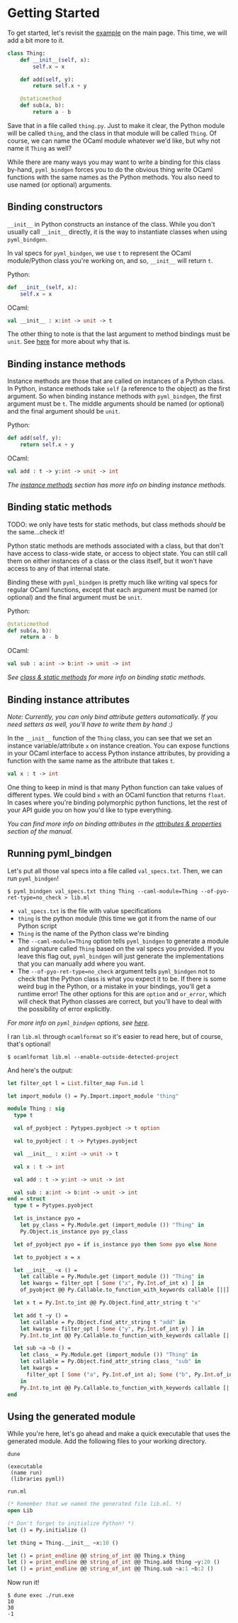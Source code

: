 # Getting Started

To get started, let's revisit the [example](index.md#quick-start) on the main page.  This time, we will add a bit more to it.

```python
class Thing:
    def __init__(self, x):
        self.x = x

    def add(self, y):
        return self.x + y

    @staticmethod
    def sub(a, b):
        return a - b
```

Save that in a file called `thing.py`.  Just to make it clear, the Python module will be called `thing`, and the class in that module will be called `Thing`.  Of course, we can name the OCaml module whatever we'd like, but why not name it `Thing` as well?

While there are many ways you may want to write a binding for this class by-hand, `pyml_bindgen` forces you to do the obvious thing write OCaml functions with the same names as the Python methods.  You also need to use named (or optional) arguments.

## Binding constructors

`__init__` in Python constructs an instance of the class.  While you don't usually call `__init__` directly, it is the way to instantiate classes when using `pyml_bindgen`.

In val specs for `pyml_bindgen`, we use `t` to represent the OCaml module/Python class you're working on, and so, `__init__` will return `t`.

Python:

```python
def __init__(self, x):
    self.x = x
```

OCaml:

```ocaml
val __init__ : x:int -> unit -> t
```

The other thing to note is that the last argument to method bindings must be `unit`.  See [here](todo.md) for more about why that is.

## Binding instance methods

Instance methods are those that are called on instances of a Python class.  In Python, instance methods take `self` (a reference to the object) as the first argument.  So when binding instance methods with `pyml_bindgen`, the first argument must be `t`.  The middle arguments should be named (or optional) and the final argument should be `unit`.

Python:

```python
def add(self, y):
    return self.x + y
```

OCaml:

```ocaml
val add : t -> y:int -> unit -> int
```

*The [instance methods](instance-methods.md) section has more info on binding instance methods.*

## Binding static methods

TODO: we only have tests for static methods, but class methods *should* be the same...check it!

Python static methods are methods associated with a class, but that don't have access to class-wide state, or access to object state.  You can still call them on either instances of a class or the class itself, but it won't have access to any of that internal state.

Binding these with `pyml_bindgen` is pretty much like writing val specs for regular OCaml functions, except that each argument must be named (or optional) and the final argument must be `unit`.

Python:

```python
@staticmethod
def sub(a, b):
    return a - b
```

OCaml:

```ocaml
val sub : a:int -> b:int -> unit -> int
```

*See [class & static methods](instance-methods.md) for more info on binding static methods.*

## Binding instance attributes

*Note: Currently, you can only bind attribute getters automatically.  If you need setters as well, you'll have to write them by hand :)*

In the `__init__` function of the `Thing` class, you can see that we set an instance variable/attribute `x` on instance creation.  You can expose functions in your OCaml interface to access Python instance attributes, by providing a function with the same name as the attribute that takes `t`.

```ocaml
val x : t -> int
```

One thing to keep in mind is that many Python function can take values of different types.  We could bind `x` with an OCaml function that returns `float`.  In cases where you're binding polymorphic python functions, let the rest of your API guide you on how you'd like to type everything.

*You can find more info on binding attributes in the [attributes & properties](attributes.md) section of the manual.*

## Running pyml_bindgen

Let's put all those val specs into a file called `val_specs.txt`.  Then, we can run `pyml_bindgen`!

```
$ pyml_bindgen val_specs.txt thing Thing --caml-module=Thing --of-pyo-ret-type=no_check > lib.ml
```

* `val_specs.txt` is the file with value specifications
* `thing` is the python module (this time we got it from the name of our Python script
* `Thing` is the name of the Python class we're binding
* The `--caml-module=Thing` option tells `pyml_bindgen` to generate a module and signature called `Thing` based on the val specs you provided.  If you leave this flag out, `pyml_bindgen` will just generate the implementations that you can manually add where you want.
* The `--of-pyo-ret-type=no_check` argument tells `pyml_bindgen` not to check that the Python class is what you expect it to be.  If there is some weird bug in the Python, or a mistake in your bindings, you'll get a runtime error!  The other options for this are `option` and `or_error`, which will check that Python classes are correct, but you'll have to deal with the possibility of error explicitly.

*For more info on `pyml_bindgen` options, see [here](todo.md).*

I ran `lib.ml` through `ocamlformat` so it's easier to read here, but of course, that's optional!

```
$ ocamlformat lib.ml --enable-outside-detected-project
```

And here's the output:

```ocaml
let filter_opt l = List.filter_map Fun.id l

let import_module () = Py.Import.import_module "thing"

module Thing : sig
  type t

  val of_pyobject : Pytypes.pyobject -> t option

  val to_pyobject : t -> Pytypes.pyobject

  val __init__ : x:int -> unit -> t

  val x : t -> int

  val add : t -> y:int -> unit -> int

  val sub : a:int -> b:int -> unit -> int
end = struct
  type t = Pytypes.pyobject

  let is_instance pyo =
    let py_class = Py.Module.get (import_module ()) "Thing" in
    Py.Object.is_instance pyo py_class

  let of_pyobject pyo = if is_instance pyo then Some pyo else None

  let to_pyobject x = x

  let __init__ ~x () =
    let callable = Py.Module.get (import_module ()) "Thing" in
    let kwargs = filter_opt [ Some ("x", Py.Int.of_int x) ] in
    of_pyobject @@ Py.Callable.to_function_with_keywords callable [||] kwargs

  let x t = Py.Int.to_int @@ Py.Object.find_attr_string t "x"

  let add t ~y () =
    let callable = Py.Object.find_attr_string t "add" in
    let kwargs = filter_opt [ Some ("y", Py.Int.of_int y) ] in
    Py.Int.to_int @@ Py.Callable.to_function_with_keywords callable [||] kwargs

  let sub ~a ~b () =
    let class_ = Py.Module.get (import_module ()) "Thing" in
    let callable = Py.Object.find_attr_string class_ "sub" in
    let kwargs =
      filter_opt [ Some ("a", Py.Int.of_int a); Some ("b", Py.Int.of_int b) ]
    in
    Py.Int.to_int @@ Py.Callable.to_function_with_keywords callable [||] kwargs
end
```

## Using the generated module

While you're here, let's go ahead and make a quick executable that uses the generated module.  Add the following files to your working directory.

`dune`

```
(executable
 (name run)
 (libraries pyml))
```

`run.ml`

```ocaml
(* Remember that we named the generated file lib.ml. *)
open Lib

(* Don't forget to initialize Python! *)
let () = Py.initialize ()

let thing = Thing.__init__ ~x:10 ()

let () = print_endline @@ string_of_int @@ Thing.x thing
let () = print_endline @@ string_of_int @@ Thing.add thing ~y:20 ()
let () = print_endline @@ string_of_int @@ Thing.sub ~a:1 ~b:2 ()
```

Now run it!

```
$ dune exec ./run.exe
10
30
-1
```
